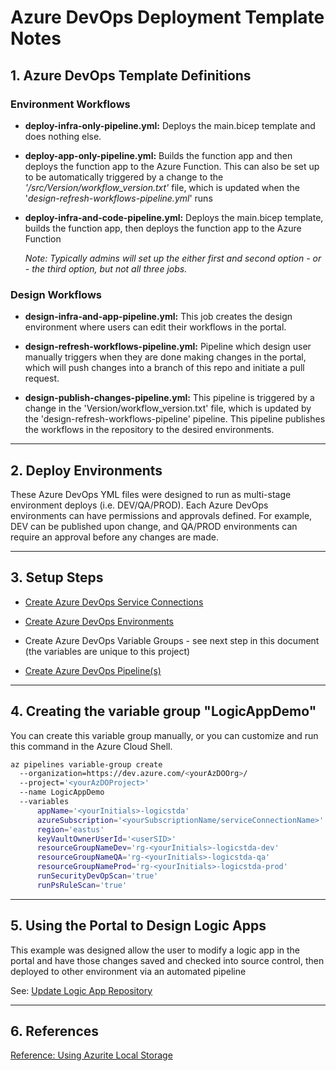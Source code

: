 # Azure DevOps Deployment Template Notes

## 1. Azure DevOps Template Definitions

### Environment Workflows

- **deploy-infra-only-pipeline.yml:** Deploys the main.bicep template and does nothing else.

- **deploy-app-only-pipeline.yml:** Builds the function app and then deploys the function app to the Azure Function. This can also be set up to be automatically triggered by a change to the *'/src/Version/workflow_version.txt'* file, which is updated when the '*design-refresh-workflows-pipeline.yml*' runs

- **deploy-infra-and-code-pipeline.yml:** Deploys the main.bicep template, builds the function app, then deploys the function app to the Azure Function

  *Note: Typically admins will set up the either first and second option - or - the third option, but not all three jobs.*

### Design Workflows

- **design-infra-and-app-pipeline.yml:** This job creates the design environment where users can edit their workflows in the portal.

- **design-refresh-workflows-pipeline.yml:** Pipeline which design user manually triggers when they are done making changes in the portal, which will push changes into a branch of this repo and initiate a pull request.

- **design-publish-changes-pipeline.yml:** This pipeline is triggered by a change in the 'Version/workflow_version.txt' file, which is updated by the 'design-refresh-workflows-pipeline' pipeline. This pipeline publishes the workflows in the repository to the desired environments.

---

## 2. Deploy Environments

These Azure DevOps YML files were designed to run as multi-stage environment deploys (i.e. DEV/QA/PROD). Each Azure DevOps environments can have permissions and approvals defined. For example, DEV can be published upon change, and QA/PROD environments can require an approval before any changes are made.

---

## 3. Setup Steps

- [Create Azure DevOps Service Connections](https://docs.luppes.com/CreateServiceConnections/)

- [Create Azure DevOps Environments](https://docs.luppes.com/CreateDevOpsEnvironments/)

- Create Azure DevOps Variable Groups - see next step in this document (the variables are unique to this project)

- [Create Azure DevOps Pipeline(s)](https://docs.luppes.com/CreateNewPipeline/)

---

## 4. Creating the variable group "LogicAppDemo"

You can create this variable group manually, or you can customize and run this command in the Azure Cloud Shell.

``` bash
az pipelines variable-group create 
  --organization=https://dev.azure.com/<yourAzDOOrg>/ 
  --project='<yourAzDOProject>' 
  --name LogicAppDemo
  --variables 
      appName='<yourInitials>-logicstda'
      azureSubscription='<yourSubscriptionName/serviceConnectionName>' 
      region='eastus' 
      keyVaultOwnerUserId='<userSID>'
      resourceGroupNameDev='rg-<yourInitials>-logicstda-dev'
      resourceGroupNameQA='rg-<yourInitials>-logicstda-qa'
      resourceGroupNameProd='rg-<yourInitials>-logicstda-prod'
      runSecurityDevOpScan='true'
      runPsRuleScan='true'
```

---

## 5. Using the Portal to Design Logic Apps

This example was designed allow the user to modify a logic app in the portal and have those changes saved and checked into source control, then deployed to other environment via an automated pipeline

See: [Update Logic App Repository](/Docs/RefreshWorkflowPipeline.md)

---

## 6. References

[Reference: Using Azurite Local Storage](https://learn.microsoft.com/en-us/azure/storage/common/storage-use-azurite?toc=%2Fazure%2Fstorage%2Fblobs%2Ftoc.json&tabs=visual-studio)
